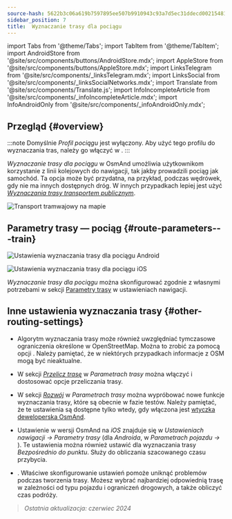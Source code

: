 ```yaml
---
source-hash: 5622b3c06a619b7597895ee507b9910943c93a7d5ec31ddecd00215481e51e29
sidebar_position: 7
title:  Wyznaczanie trasy dla pociągu
---
```

import Tabs from '@theme/Tabs';
import TabItem from '@theme/TabItem';
import AndroidStore from '@site/src/components/buttons/AndroidStore.mdx';
import AppleStore from '@site/src/components/buttons/AppleStore.mdx';
import LinksTelegram from '@site/src/components/_linksTelegram.mdx';
import LinksSocial from '@site/src/components/_linksSocialNetworks.mdx';
import Translate from '@site/src/components/Translate.js';
import InfoIncompleteArticle from '@site/src/components/_infoIncompleteArticle.mdx';
import InfoAndroidOnly from '@site/src/components/_infoAndroidOnly.mdx';




## Przegląd {#overview}

:::note
Domyślnie *Profil pociągu* jest wyłączony. Aby użyć tego profilu do wyznaczania tras, należy go włączyć w *<Translate android="true" ids="shared_string_menu,shared_string_settings,application_profiles"/>*.
:::

*Wyznaczanie trasy dla pociągu* w OsmAnd umożliwia użytkownikom korzystanie z linii kolejowych do nawigacji, tak jakby prowadzili pociąg jak samochód. Ta opcja może być przydatna, na przykład, podczas wędrówek, gdy nie ma innych dostępnych dróg. W innych przypadkach lepiej jest użyć *[Wyznaczania trasy transportem publicznym](./public-transport-navigation.md)*.

![Transport tramwajowy na mapie](@site/static/img/navigation/routing/train_routing_overview.png)


## Parametry trasy — pociąg {#route-parameters---train}

<Tabs groupId="operating-systems" queryString="current-os">

<TabItem value="android" label="Android">

![Ustawienia wyznaczania trasy dla pociągu Android](@site/static/img/navigation/routing/train_routing_andr.png)

</TabItem>

<TabItem value="ios" label="iOS">

![Ustawienia wyznaczania trasy dla pociągu iOS](@site/static/img/navigation/routing/train_routing_ios.png)

</TabItem>

</Tabs>

*Wyznaczanie trasy dla pociągu* można skonfigurować zgodnie z własnymi potrzebami w sekcji [Parametry trasy](../guidance/navigation-settings.md#route-parameters) w ustawieniach nawigacji.


## Inne ustawienia wyznaczania trasy {#other-routing-settings}

- Algorytm wyznaczania trasy może również uwzględniać tymczasowe ograniczenia określone w OpenStreetMap. Można to zrobić za pomocą opcji *[<Translate android="true" ids="temporary_conditional_routing"/>](../routing/osmand-routing.md#consider-temporary-limitations)*. Należy pamiętać, że w niektórych przypadkach informacje z OSM mogą być nieaktualne.

- W sekcji [*Przelicz trasę*](../../navigation/guidance/navigation-settings.md#recalculate-route) w *Parametrach trasy* można włączyć i dostosować opcje przeliczania trasy.

- W sekcji [*Rozwój*](../guidance/navigation-settings.md#development-settings) w *Parametrach trasy* można wypróbować nowe funkcje wyznaczania trasy, które są obecnie w fazie testów. Należy pamiętać, że te ustawienia są dostępne tylko wtedy, gdy włączona jest [wtyczka deweloperska OsmAnd](../../plugins/development.md).

- Ustawienie *[<Translate ios="true" ids="road_speeds"/>](../guidance/navigation-settings.md#road-speeds)* w wersji OsmAnd na *iOS* znajduje się w *Ustawieniach nawigacji → Parametry trasy* (dla *Androida*, w *Parametrach pojazdu → [<Translate android="true" ids="default_speed_setting_title"/>](../guidance/navigation-settings.md#default-speed--road-speeds)*). Te ustawienia można również ustawić dla wyznaczania trasy *Bezpośrednio do punktu*. Służy do obliczania szacowanego czasu przybycia.

- *[<Translate ios="true" ids="vehicle_parameters"/>](../guidance/navigation-settings.md#vehicle-parameters)*. Właściwe skonfigurowanie ustawień pomoże uniknąć problemów podczas tworzenia trasy. Możesz wybrać najbardziej odpowiednią trasę w zależności od typu pojazdu i ograniczeń drogowych, a także obliczyć czas podróży.

> *Ostatnia aktualizacja: czerwiec 2024*